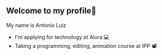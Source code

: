 ## Welcome to my profile🤍

My name is Antonio Luiz

- I'm applying for technology at Alura 💻
- Taking a programming, editing, animation course at IPP 📽️
